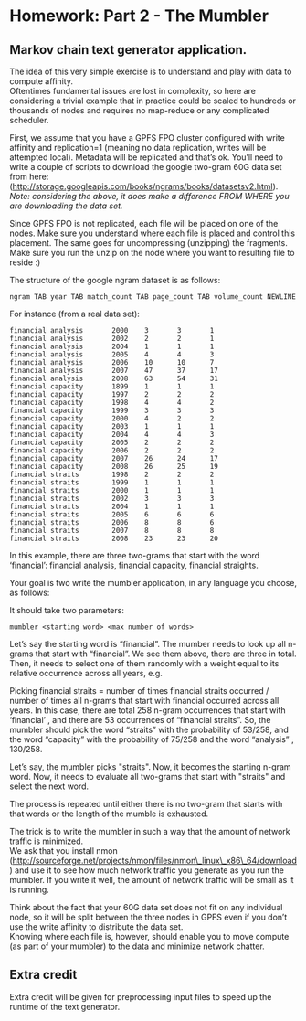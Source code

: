 # Homework: Part 2 - The Mumbler 

## Markov chain text generator application.  

The idea of this very simple exercise is to understand and play with data to compute affinity.  
Oftentimes fundamental issues are lost in complexity, so here are considering a trivial example that in 
practice could be scaled to hundreds or thousands of nodes and requires no map-reduce or any 
complicated scheduler.

First, we assume that you have a GPFS FPO cluster configured with write affinity and replication=1 
(meaning no data replication, writes will be attempted local).  Metadata will be replicated and that’s ok.
You’ll need to write a couple of scripts to download the google two-gram 60G data set from here:
(http://storage.googleapis.com/books/ngrams/books/datasetsv2.html).
_Note: considering the above, it does make a difference FROM WHERE you are downloading the data set._

Since GPFS FPO is not replicated, each file will be placed on one of the nodes.  Make sure you 
understand where each file is placed and control this placement.  The same goes for uncompressing 
(unzipping) the fragments.  Make sure you run the unzip on the node where you want to resulting file to 
reside :)

The structure of the google ngram dataset is as follows:

    ngram TAB year TAB match_count TAB page_count TAB volume_count NEWLINE

For instance (from a real data set):

    financial analysis       2000    3       3       1
    financial analysis       2002    2       2       1
    financial analysis       2004    1       1       1
    financial analysis       2005    4       4       3
    financial analysis       2006    10      10      7
    financial analysis       2007    47      37      17
    financial analysis       2008    63      54      31
    financial capacity       1899    1       1       1
    financial capacity       1997    2       2       2
    financial capacity       1998    4       4       2
    financial capacity       1999    3       3       3
    financial capacity       2000    4       2       2
    financial capacity       2003    1       1       1
    financial capacity       2004    4       4       3
    financial capacity       2005    2       2       2
    financial capacity       2006    2       2       2
    financial capacity       2007    26      24      17
    financial capacity       2008    26      25      19
    financial straits        1998    2       2       2
    financial straits        1999    1       1       1
    financial straits        2000    1       1       1
    financial straits        2002    3       3       3
    financial straits        2004    1       1       1
    financial straits        2005    6       6       6
    financial straits        2006    8       8       6
    financial straits        2007    8       8       8
    financial straits        2008    23      23      20


In this example, there are three two-grams that start with the word ‘financial’: financial analysis, 
financial capacity, financial straights.

Your goal is two write the mumbler application, in any language you choose, as follows:

It should take two parameters:

    mumbler <starting word> <max number of words>

Let’s say the starting word is “financial”.  The mumber needs to look up all n-grams that start with 
“financial”.  We see them above, there are three in total.  Then, it needs to select one of them randomly 
with a weight equal to its relative occurrence across all years, e.g.

Picking financial straits = number of times financial straits occurred / number of times all n-grams that 
start with financial occurred across all years.  In this case, there are total 258 n-gram occurrences that 
start with ‘financial’ , and there are 53 occurrences of “financial straits”.  So, the mumbler should pick 
the word “straits” with the probability of 53/258, and the word “capacity” with the probability of 75/258 
and the word “analysis” , 130/258.

Let’s say, the mumbler picks "straits".  Now, it becomes the starting n-gram word.  Now, it needs to 
evaluate all two-grams that start with "straits" and select the next word.

The process is repeated until either there is no two-gram that starts with that words or the length of the 
mumble is exhausted.

The trick is to write the mumbler in such a way that the amount of network traffic is minimized.  
We ask that you install nmon (http://sourceforge.net/projects/nmon/files/nmon\_linux\_x86\_64/download)
and use it to see how much network traffic you generate as you run the mumbler.  If you write it well, the 
amount of network traffic will be small as it is running.

Think about the fact that your 60G data set does not fit on any individual node, so it will be split 
between the three nodes in GPFS even if you don’t use the write affinity to distribute the data set.  
Knowing where each file is, however, should enable you to move compute (as part of your mumbler) to 
the data and minimize network chatter.

## Extra credit

Extra credit will be given for preprocessing input files to speed up the runtime of the text generator.
